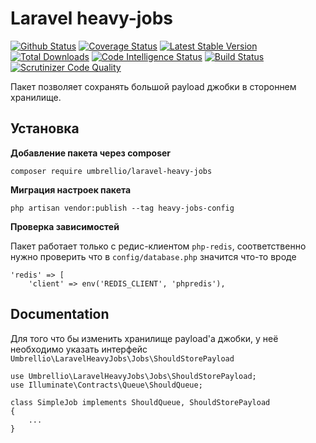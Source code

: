 # Laravel heavy-jobs

[![Github Status](https://github.com/umbrellio/laravel-heavy-jobs/workflows/CI/badge.svg)](https://github.com/umbrellio/laravel-heavy-jobs/actions)
[![Coverage Status](https://coveralls.io/repos/github/umbrellio/laravel-heavy-jobs/badge.svg?branch=master)](https://coveralls.io/github/umbrellio/laravel-heavy-jobs?branch=master)
[![Latest Stable Version](https://poser.pugx.org/umbrellio/laravel-heavy-jobs/v/stable.png)](https://packagist.org/packages/umbrellio/laravel-heavy-jobs)
[![Total Downloads](https://poser.pugx.org/umbrellio/laravel-heavy-jobs/downloads.png)](https://packagist.org/packages/umbrellio/laravel-heavy-jobs)
[![Code Intelligence Status](https://scrutinizer-ci.com/g/umbrellio/laravel-heavy-jobs/badges/code-intelligence.svg?b=master)](https://scrutinizer-ci.com/code-intelligence)
[![Build Status](https://scrutinizer-ci.com/g/umbrellio/laravel-heavy-jobs/badges/build.png?b=master)](https://scrutinizer-ci.com/g/umbrellio/laravel-heavy-jobs/build-status/master)
[![Scrutinizer Code Quality](https://scrutinizer-ci.com/g/umbrellio/laravel-heavy-jobs/badges/quality-score.png?b=master)](https://scrutinizer-ci.com/g/umbrellio/laravel-heavy-jobs/?branch=master)

Пакет позволяет сохранять большой payload джобки в стороннем хранилище.  


## Установка

__Добавление пакета через composer__  

`composer require umbrellio/laravel-heavy-jobs`

__Миграция настроек пакета__

`php artisan vendor:publish --tag heavy-jobs-config`

__Проверка зависимостей__

Пакет работает только с редис-клиентом `php-redis`, соответственно нужно проверить что в `config/database.php` значится что-то вроде

```
'redis' => [
    'client' => env('REDIS_CLIENT', 'phpredis'),
```

## Documentation

Для того что бы изменить хранилище payload'a джобки, у неё необходимо указать интерфейс 
`Umbrellio\LaravelHeavyJobs\Jobs\ShouldStorePayload`

```
use Umbrellio\LaravelHeavyJobs\Jobs\ShouldStorePayload;
use Illuminate\Contracts\Queue\ShouldQueue;

class SimpleJob implements ShouldQueue, ShouldStorePayload 
{
    ...
}
``` 
